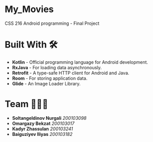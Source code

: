 # My_Movies
CSS 216 Android programming - Final Project

# Built With 🛠
+ **Kotlin** - Official programming language for Android development. 
+ **RxJava** - For loading data asynchronously.
+ **Retrofit** - A type-safe HTTP client for Android and Java.
+ **Room** - For storing application data.
+ **Glide** - An Image Loader Library.

# Team 👨‍👨‍👦
+ **Soltangeldinov Nurgali**  *200103098*
+ **Omargazy Bekzat**  *200103017*
+ **Kadyr Zhassulan**  *200103241*
+ **Baiguziyev Iliyas**  *200103182*

